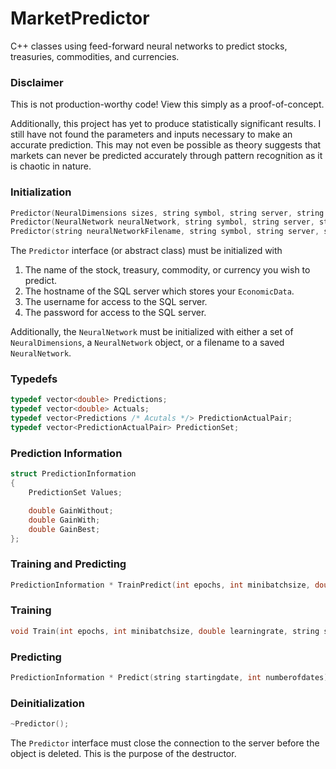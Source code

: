 # MarketPredictor
C++ classes using feed-forward neural networks to predict stocks, treasuries, commodities, and currencies.

### Disclaimer
This is not production-worthy code! View this simply as a proof-of-concept.

Additionally, this project has yet to produce statistically significant results. I still have not found the parameters and inputs necessary to make an accurate prediction. This may not even be possible as theory suggests that markets can never be predicted accurately through pattern recognition as it is chaotic in nature.

### Initialization
```C++
Predictor(NeuralDimensions sizes, string symbol, string server, string user, string password, bool initializeDatabase = false);
Predictor(NeuralNetwork neuralNetwork, string symbol, string server, string user, string password, bool initializeDatabase = false);
Predictor(string neuralNetworkFilename, string symbol, string server, string user, string password, bool initializeDatabase = false);
```
The `Predictor` interface (or abstract class) must be initialized with 

 1. The name of the stock, treasury, commodity, or currency you wish to predict.
 2. The hostname of the SQL server which stores your `EconomicData`.
 3. The username for access to the SQL server.
 4. The password for access to the SQL server.

Additionally, the `NeuralNetwork` must be initialized with either a set of `NeuralDimensions`, a `NeuralNetwork` object, or a filename to a saved `NeuralNetwork`.

### Typedefs
```C++
typedef vector<double> Predictions;
typedef vector<double> Actuals;
typedef vector<Predictions /* Acutals */> PredictionActualPair;
typedef vector<PredictionActualPair> PredictionSet;
```

### Prediction Information
```C++
struct PredictionInformation
{
	PredictionSet Values;

	double GainWithout;
	double GainWith;
	double GainBest;
};
```

### Training and Predicting
```C++
PredictionInformation * TrainPredict(int epochs, int minibatchsize, double learningrate, string startingdate, int numberofdates, int numberofiterations);
```

### Training
```C++
void Train(int epochs, int minibatchsize, double learningrate, string startingdate, int numberofdates);
```

### Predicting
```C++
PredictionInformation * Predict(string startingdate, int numberofdates);
```

### Deinitialization
```C++
~Predictor();
```
The `Predictor` interface must close the connection to the server before the object is deleted. This is the purpose of the destructor.
